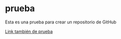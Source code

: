 # prueba
Esta es una prueba para crear un repositorio de GitHub

[Link también de prueba](https://lenai.mmc.com/)
